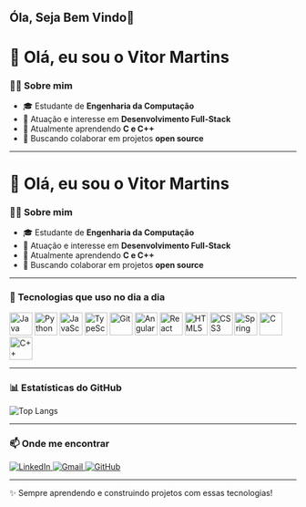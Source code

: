## Óla, Seja Bem Vindo👋

<!--
**VitorMartinsRS/VitorMartinsRS** is a ✨ _special_ ✨ repository because its `README.md` (this file) appears on your GitHub profile.

Here are some ideas to get you started:

- 🔭 I’m currently working on ...
- 🌱 I’m currently learning ...
- 👯 I’m looking to collaborate on ...
- 🤔 I’m looking for help with ...
- 💬 Ask me about ...
- 📫 How to reach me: ...
- 😄 Pronouns: ...
- ⚡ Fun fact: ...
-->
# 👋 Olá, eu sou o Vitor Martins  

### 👨‍💻 Sobre mim
- 🎓 Estudante de **Engenharia da Computação**  
- 💼 Atuação e interesse em **Desenvolvimento Full-Stack**  
- 🌱 Atualmente aprendendo **C e C++**  
- 🚀 Buscando colaborar em projetos **open source**  

---
# 👋 Olá, eu sou o Vitor Martins

### 👨‍💻 Sobre mim
- 🎓 Estudante de **Engenharia da Computação**
- 💼 Atuação e interesse em **Desenvolvimento Full-Stack**
- 🌱 Atualmente aprendendo **C e C++**
- 🚀 Buscando colaborar em projetos **open source**

---

### 🚀 Tecnologias que uso no dia a dia

<p align="left">
  <img src="https://cdn.jsdelivr.net/gh/devicons/devicon/icons/java/java-original.svg" alt="Java" width="40" height="40"/>
  <img src="https://cdn.jsdelivr.net/gh/devicons/devicon/icons/python/python-original.svg" alt="Python" width="40" height="40"/>
  <img src="https://cdn.jsdelivr.net/gh/devicons/devicon/icons/javascript/javascript-original.svg" alt="JavaScript" width="40" height="40"/>
  <img src="https://cdn.jsdelivr.net/gh/devicons/devicon/icons/typescript/typescript-original.svg" alt="TypeScript" width="40" height="40"/>
  <img src="https://cdn.jsdelivr.net/gh/devicons/devicon/icons/git/git-original.svg" alt="Git" width="40" height="40"/>
  <img src="https://cdn.jsdelivr.net/gh/devicons/devicon/icons/angularjs/angularjs-original.svg" alt="Angular" width="40" height="40"/>
  <img src="https://cdn.jsdelivr.net/gh/devicons/devicon/icons/react/react-original.svg" alt="React" width="40" height="40"/>
  <img src="https://cdn.jsdelivr.net/gh/devicons/devicon/icons/html5/html5-original.svg" alt="HTML5" width="40" height="40"/>
  <img src="https://cdn.jsdelivr.net/gh/devicons/devicon/icons/css3/css3-original.svg" alt="CSS3" width="40" height="40"/>
  <img src="https://cdn.jsdelivr.net/gh/devicons/devicon/icons/spring/spring-original.svg" alt="Spring Boot" width="40" height="40"/>
  <img src="https://cdn.jsdelivr.net/gh/devicons/devicon/icons/c/c-original.svg" alt="C" width="40" height="40"/>
  <img src="https://cdn.jsdelivr.net/gh/devicons/devicon/icons/cplusplus/cplusplus-original.svg" alt="C++" width="40" height="40"/>
</p>

---

### 📊 Estatísticas do GitHub

![Top Langs](https://github-readme-stats.vercel.app/api/top-langs/?username=VitorMartinsRS&layout=compact&theme=dark)

---

### 📫 Onde me encontrar

<p align="left">
  <a href="https://www.linkedin.com/in/vitor-martins-b8936b302/">
    <img src="https://img.shields.io/badge/LinkedIn-blue?style=for-the-badge&logo=linkedin" alt="LinkedIn"/>
  </a>
  <a href="mailto:vitorrsilveriomartins@gmail.com">
    <img src="https://img.shields.io/badge/Gmail-red?style=for-the-badge&logo=gmail&logoColor=white" alt="Gmail"/>
  </a>
  <a href="https://github.com/VitorMartinsRS">
    <img src="https://img.shields.io/badge/GitHub-black?style=for-the-badge&logo=github" alt="GitHub"/>
  </a>
</p>

---

✨ Sempre aprendendo e construindo projetos com essas tecnologias!
